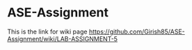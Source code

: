 # ASE-Assignment
This is the link for wiki page
https://github.com/Girish85/ASE-Assignment/wiki/LAB-ASSIGNMENT-5

